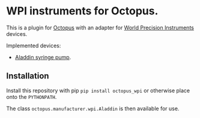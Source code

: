 # WPI instruments for Octopus.

This is a plugin for [Octopus](https://github.com/richardingham/octopus/) with an adapter for [World Precision Instruments](https://www.wpiinc.com/) devices.

Implemented devices:
- [Aladdin syringe pump](https://www.wpiinc.com/lab-equipment/fluid-handling/syringe-pumps/aladdin-syringe-pumps).

## Installation

Install this repository with pip `pip install octopus_wpi` or otherwise place onto the `PYTHONPATH`.

The class `octopus.manufacturer.wpi.Aladdin` is then available for use.
